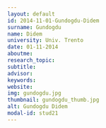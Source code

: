 ```yaml
---
layout: default 
id: 2014-11-01-Gundogdu-Didem
surname: Gundogdu
name: Didem
university: Univ. Trento
date: 01-11-2014
aboutme: 
research_topic: 
subtitle: 
advisor: 
keywords: 
website: 
img: gundogdu.jpg
thumbnail: gundogdu_thumb.jpg
alt: Gundogdu Didem
modal-id: stud21
---
```

